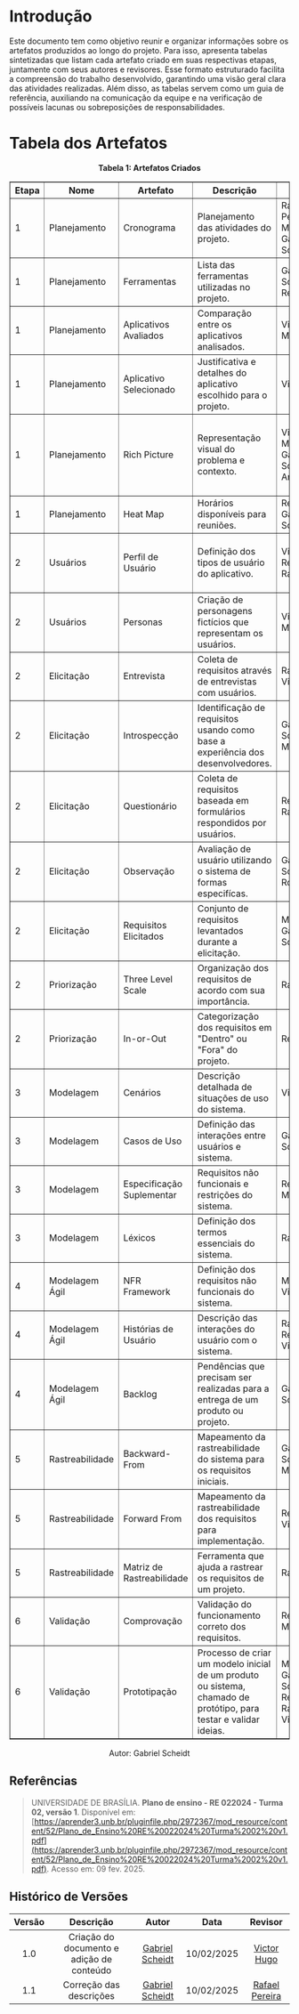 # Introdução
Este documento tem como objetivo reunir e organizar informações sobre os artefatos produzidos ao longo do projeto. Para isso, apresenta tabelas sintetizadas que listam cada artefato criado em suas respectivas etapas, juntamente com seus autores e revisores. Esse formato estruturado facilita a compreensão do trabalho desenvolvido, garantindo uma visão geral clara das atividades realizadas. Além disso, as tabelas servem como um guia de referência, auxiliando na comunicação da equipe e na verificação de possíveis lacunas ou sobreposições de responsabilidades.

# Tabela dos Artefatos

  <div style="text-align: center;">
    <p><strong>Tabela 1: Artefatos Criados </strong></p>
  </div>


<table border="1">
  <tr>
    <th>Etapa</th>
    <th>Nome</th>
    <th>Artefato</th>
    <th>Descrição</th>
    <th>Autor</th>
    <th>Revisor</th>
  </tr>
  <tr>
    <td>1</td>
    <td>Planejamento</td>
    <td><a>Cronograma</a></td>
    <td>Planejamento das atividades do projeto.</td>
    <td><a> Rafael Pereira, Milena Rocha, Gabriel Scheidt</a></td>
    <td><a>Victor Hugo</a><a>Renan Araújo </a></td>
  </tr>
  <tr>
    <td>1</td>
    <td>Planejamento</td>
    <td><a>Ferramentas</a></td>
    <td>Lista das ferramentas utilizadas no projeto.</td>
    <td><a>Gabriel Scheidt </a><a>Renan Araújo </a></td>
    <td><a >Victor Hugo</a><a>Milena </a></td>
  </tr>
  <tr>
    <td>1</td>
    <td>Planejamento</td>
    <td><a>Aplicativos Avaliados</a></td>
    <td>Comparação entre os aplicativos analisados.</td>
    <td><a >Victor Hugo</a> <a>Milena Rocha </a></td>
    <td><a>Renan Araújo </a> <a> Rafael Pereira</a></td>
  </tr>
  <tr>
    <td>1</td>
    <td>Planejamento</td>
    <td><a>Aplicativo Selecionado</a></td>
    <td>Justificativa e detalhes do aplicativo escolhido para o projeto.</td>
    <td><a>Victor Hugo  </a></td>
    <td><a >Gabriel Scheidt</a> <a >Milena Rocha </a></td>
  </tr>
  <tr>
    <td>1</td>
    <td>Planejamento</td>
    <td><a>Rich Picture</a></td>
    <td>Representação visual do problema e contexto.</td>
    <td><a>Victor Hugo </a> <a >Milena Rocha </a><a >Gabriel Scheidt</a><a>Renan Araújo </a> </td>
    <td><a >Gabriel Scheidt</a> <a>Victor Hugo </a> <a >Milena Rocha </a> <a>Renan Araújo </a></td>
  </tr>
  <tr>
    <td>1</td>
    <td>Planejamento</td>
    <td><a>Heat Map</a></td>
    <td>Horários disponíveis para reuniões.</td>
    <td><a >Renan Araújo </a><a >Gabriel Scheidt </a></td>
    <td><a>Victor Hugo </a><a>Milena Rocha </a></td>
  </tr>

  <!-- Etapa 2 - Usuários -->
  <tr>
    <td>2</td>
    <td>Usuários</td>
    <td><a>Perfil de Usuário</a></td>
    <td>Definição dos tipos de usuário do aplicativo.</td>
    <td> <a>Victor Hugo </a> <a>Renan Araújo </a> <a >Rafael Pereira </a></td>
    <td><a >Gabriel Scheidt</a> <a>Renan Araújo </a> <a>Victor Hugo </a></td>
  </tr>
  <tr>
    <td>2</td>
    <td>Usuários</td>
    <td><a>Personas</a></td>
    <td>Criação de personagens fictícios que representam os usuários.</td>
    <td><a>Victor Hugo </a><a>Milena Rocha</a></td>
    <td><a >Gabriel Scheidt </a> <a>Rafael Pereira </a></td>
  </tr>

  <!-- Etapa 2 - Elicitação -->
  <tr>
    <td>2</td>
    <td>Elicitação</td>
    <td><a>Entrevista</a></td>
    <td>Coleta de requisitos através de entrevistas com usuários.</td>
    <td><a >Rafael Pereira</a> <a >Victor Hugo </a></td>
    <td><a>Renan Araújo </a> <a >Milena Rocha </a></td>
  </tr>
  <tr>
    <td>2</td>
    <td>Elicitação</td>
    <td><a>Introspecção</a></td>
    <td>Identificação de requisitos usando como base a experiência dos desenvolvedores.</td>
    <td><a >Gabriel Scheidt</a> <a >Milena Rocha </a></td>
    <td> <a>Renan Áraujo </a> <a >Rafael Pereira</a></td>
  </tr>
  <tr>
    <td>2</td>
    <td>Elicitação</td>
    <td><a>Questionário</a></td>
    <td>Coleta de requisitos baseada em formulários respondidos por usuários.</td>
    <td><a >Renan Araújo </a> <a >Rafael Pereira</a></td>
    <td><a >Milena Rocha </a> <a >Victor Hugo</a></td>
  </tr>
  <tr>
    <td>2</td>
    <td>Elicitação</td>
    <td><a>Observação</a></td>
    <td>Avaliação de usuário utilizando o sistema de formas especifícas.</td>
    <td><a >Gabriel Scheidt</a><a >Milena Rocha</a></td>
    <td><a >Victor hugo </a><a >Rafael Pereira </a></td>
  </tr>
  <tr>
    <td>2</td>
    <td>Elicitação</td>
    <td><a>Requisitos Elicitados</a></td>
    <td>Conjunto de requisitos levantados durante a elicitação.</td>
    <td><a >Milena Rocha</a> <a >Gabriel Scheidt</a></td>
    <td><a>Renan Araújo </a> <a>Victor Hugo </a></td>
  </tr>

  <!-- Etapa 2 - Priorização -->
  <tr>
    <td>2</td>
    <td>Priorização</td>
    <td><a>Three Level Scale</a></td>
    <td>Organização dos requisitos de acordo com sua importância.</td>
    <td><a >Rafael Pereira </a></td>
    <td><a >Gabriel Scheidt</a> <a >Milena Rocha </a></td>
  </tr>
  <tr>
    <td>2</td>
    <td>Priorização</td>
    <td><a>In-or-Out</a></td>
    <td>Categorização dos requisitos em "Dentro" ou "Fora" do projeto.</td>
    <td><a >Renan Araújo</a></td>
    <td><a >Rafel Pereira</a><a >Victor Hugo</a></td>
  </tr>

  <!-- Etapa 3 - Modelagem -->
  <tr>
    <td>3</td>
    <td>Modelagem</td>
    <td><a>Cenários</a></td>
    <td>Descrição detalhada de situações de uso do sistema.</td>
    <td><a>Victor Hugo </a></td>
    <td><a>Renan Araújo </a> <a >Gabriel Scheidt</a></td>
  </tr>
  <tr>
    <td>3</td>
    <td>Modelagem</td>
    <td><a>Casos de Uso</a></td>
    <td>Definição das interações entre usuários e sistema.</td>
    <td><a >Gabriel Scheidt</a></td>
    <td><a>Milena Rocha</a> <a>Rafael Pereira </a></td>
  </tr>
  <tr>
    <td>3</td>
    <td>Modelagem</td>
    <td><a>Especificação Suplementar</a></td>
    <td>Requisitos não funcionais e restrições do sistema.</td>
    <td><a>Renan Araújo </a> <a >Milena Rocha </a></td>
    <td><a >Gabriel Scheidt</a> <a>Victor Hugo </a></td>
  </tr>
  <tr>
    <td>3</td>
    <td>Modelagem</td>
    <td><a>Léxicos</a></td>
    <td>Definição dos termos essenciais do sistema.</td>
    <td><a>Rafael Pereira </a></td>
    <td><a >Milena Rocha </a><a >Gabriel Scheidt </a></td>
  </tr>

  <!-- Etapa 4 - Modelagem Ágil -->
  <tr>
    <td>4</td>
    <td>Modelagem Ágil</td>
    <td><a>NFR Framework</a></td>
    <td>Definição dos requisitos não funcionais do sistema.</td>
    <td><a >Milena Rocha </a><a>Victor Hugo </a></td>
    <td><a>Rafael Pereira</a> <a >Gabriel Scheidt </a></td>
  </tr>

  <tr>
    <td>4</td>
    <td>Modelagem Ágil</td>
    <td><a>Histórias de Usuário</a></td>
    <td>Descrição das interações do usuário com o sistema.</td>
    <td><a>Rafael Pereira </a> <a >Renan Araújo </a> <a>Victor Hugo </a></td>
    <td><a >Milena Rocha </a><a >Gabriel Scheidt </a></td>
  </tr>
    </tr>
    <tr>
    <td>4</td>
    <td>Modelagem Ágil</td>
    <td><a>Backlog</a></td>
    <td>Pendências que precisam ser realizadas para a entrega de um produto ou projeto.</td>
    <td><a>Gabriel Scheidt </a></td>
    <td><a >Renan Araújo </a><a >Victor Hugo </a></td>
  </tr>

  <!-- Etapa 5 - Rastreabilidade -->
  <tr>
    <td>5</td>
    <td>Rastreabilidade</td>
    <td><a>Backward-From</a></td>
    <td>Mapeamento da rastreabilidade do sistema para os requisitos iniciais.</td>
    <td><a >Gabriel Scheidt</a> <a >Milena Rocha </a></td>
    <td><a>Victor Hugo </a><a>Rafael Pereira </a></td>
  </tr>
  <tr>
    <td>5</td>
    <td>Rastreabilidade</td>
    <td><a>Forward From</a></td>
    <td>Mapeamento da rastreabilidade dos requisitos para implementação.</td>
    <td><a>Renan Araújo </a> <a>Victor Hugo </a></td>
    <td><a >Milena Rocha </a><a >Gabriel Scheidt </a></td>
      <tr>
    <td>5</td>
    <td>Rastreabilidade</td>
    <td><a>Matriz de Rastreabilidade</a></td>
    <td>Ferramenta que ajuda a rastrear os requisitos de um projeto.</td>
    <td><a>Rafael Pereira </a></td>
    <td><a >Renan Araújo</a></td>
<!-- Etapa 6 - Validação -->
  <tr>
    <td>6</td>
    <td>Validação</td>
    <td><a>Comprovação</a></td>
    <td>Validação do funcionamento correto dos requisitos.</td>
    <td><a >Renan Araújo </a><a >Milena Rocha </a></td>
    <td><a >Victor Hugo</a><a >Rafael Pereira</a></td>
  </tr>
  <tr>
    <td>6</td>
    <td>Validação</td>
    <td><a>Prototipação</a></td>
    <td>Processo de criar um modelo inicial de um produto ou sistema, chamado de protótipo, para testar e validar ideias.</td>
    <td><a >Milena Rocha </a> <a >Gabriel Scheidt</a> <a>Renan Araújo </a><a>Rafael Pereira </a><a>Victor Hugo </a></td>
    <td><a >Gabriel Scheidt</a> <a >Milena Rocha </a><a >Rafael Pereira</a> <a >Renan Araújo</a></td>
  </tr>
  
</table>


<p style="text-align: center; font-size: 14px;">
    Autor: <a  target="_blank">Gabriel Scheidt</a>
  </p>

## Referências
> UNIVERSIDADE DE BRASÍLIA. **Plano de ensino - RE 022024 - Turma 02, versão 1**. Disponível em: [https://aprender3.unb.br/pluginfile.php/2972367/mod_resource/content/52/Plano_de_Ensino%20RE%20022024%20Turma%2002%20v1.pdf](https://aprender3.unb.br/pluginfile.php/2972367/mod_resource/content/52/Plano_de_Ensino%20RE%20022024%20Turma%2002%20v1.pdf). Acesso em: 09 fev. 2025.

## Histórico de Versões

| Versão |          Descrição              |     Autor      |      Data      |   Revisor     | 
|:------:|:-------------------------------:|:--------------:|:--------------:|:-------------:|
| 1.0   | Criação do documento e adição de conteúdo  | [Gabriel Scheidt](https://github.com/Gxaite)| 10/02/2025  | [Victor Hugo](https://github.com/VHbernardes)|
| 1.1   | Correção das descrições  | [Gabriel Scheidt](https://github.com/Gxaite)| 10/02/2025  | [Rafael Pereira](https://github.com/rafgpereira)|